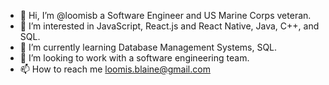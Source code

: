 - 👋 Hi, I’m @loomisb a Software Engineer and US Marine Corps veteran.
- 👀 I’m interested in JavaScript, React.js and React Native, Java, C++, and SQL.
- 🌱 I’m currently learning Database Management Systems, SQL.
- 💞️ I’m looking to work with a software engineering team.
- 📫 How to reach me loomis.blaine@gmail.com

<!---
loomisb/loomisb is a ✨ special ✨ repository because its `README.md` (this file) appears on your GitHub profile.
You can click the Preview link to take a look at your changes.
--->
